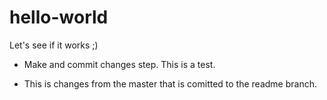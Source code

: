 # hello-world
Let's see if it works ;)

- Make and commit changes step. This is a test. 

+ This is changes from the master that is comitted to the readme branch.


